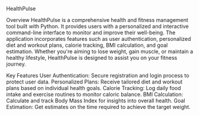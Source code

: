 HealthPulse

Overview
HealthPulse is a comprehensive health and fitness management tool built with Python. It provides users with a personalized and interactive command-line interface to monitor and improve their well-being. The application incorporates features such as user authentication, personalized diet and workout plans, calorie tracking, BMI calculation, and goal estimation. Whether you're aiming to lose weight, gain muscle, or maintain a healthy lifestyle, HealthPulse is designed to assist you on your fitness journey.

Key Features
User Authentication: Secure registration and login process to protect user data.
Personalized Plans: Receive tailored diet and workout plans based on individual health goals.
Calorie Tracking: Log daily food intake and exercise routines to monitor caloric balance.
BMI Calculation: Calculate and track Body Mass Index for insights into overall health.
Goal Estimation: Get estimates on the time required to achieve the target weight.
